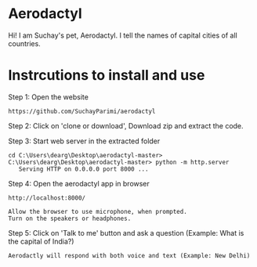 # Aerodactyl
Hi! I am Suchay's pet, Aerodactyl. 
I tell the names of capital cities of all countries.


# Instrcutions to install and use

Step 1: Open the website 

	https://github.com/SuchayParimi/aerodactyl

Step 2: Click on 'clone or download', Download zip and extract the code.


Step 3: Start web server in the extracted folder

	cd C:\Users\dearg\Desktop\aerodactyl-master>
	C:\Users\dearg\Desktop\aerodactyl-master> python -m http.server
	   Serving HTTP on 0.0.0.0 port 8000 ...

Step 4: Open the aerodactyl app in browser

	http://localhost:8000/

	Allow the browser to use microphone, when prompted.
	Turn on the speakers or headphones.

Step 5: Click on 'Talk to me' button and ask a question (Example: What is the capital of India?)

	Aerodactly will respond with both voice and text (Example: New Delhi)

